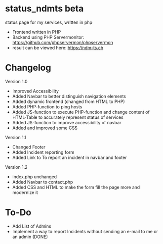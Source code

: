 # status_ndmts beta
status page for my services, written in php
- Frontend written in PHP
- Backend using PHP Servermonitor: https://github.com/phpservermon/phpservermon
- result can be viewed here: https://ndm-ts.ch

# Changelog
Version 1.0
- Improved Accessibility
- Added Navbar to better distinguish navigation elements
- Added dynamic frontend (changed from HTML to PHP)
- Added PHP-function to ping hosts
- Added JS-function to execute PHP-function and change content of HTML-Table to accurately represent status of services
- Added JS-function to improve accessibility of navbar
- Added and improved some CSS

Version 1.1
- Changed Footer
- Added Incident reporting form
- Added Link to To report an incident in navbar and footer

Version 1.2
- index.php unchanged
- Added Navbar to contact.php
- Added CSS and HTML to make the form fill the page more and modernize it

# To-Do
- Add List of Admins
- Implement a way to report Incidents without sending an e-mail to me or an admin (DONE)
